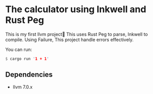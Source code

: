 # The calculator using Inkwell and Rust Peg

This is my first llvm project🎉
This uses Rust Peg to parse, Inkwell to compile.
Using Failure, This project handle errors effectively.

You can run:

```rust
$ cargo run '1 + 1'
```

## Dependencies

-   llvm 7.0.x
